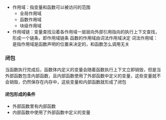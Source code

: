 - 作用域：指变量和函数可以被访问的范围
    - 全局作用域
    - 函数作用域
    - 块级作用域
- 作用域链：变量查找沿着各作用域一层层向外部引用指向的执行上下文查找，形成一个链条，即作用域链条
函数的作用域由词法作用域决定
词法作用域：是指作用域是函数声明的位置来决定的，和函数怎么调用无关

### 闭包
当函数执行完成后，函数体内定义的变量会随着函数执行上下文立即销毁，但是当外部函数包含内部函数，且内部函数使用了外部函数中定义的变量，这些变量就不会销毁，仍然保存在内存中，这些变量和内部函数就形成了闭包

#### 闭包形成的条件
- 外部函数里有内部函数
- 内部函数中使用了外部函数中定义的变量  